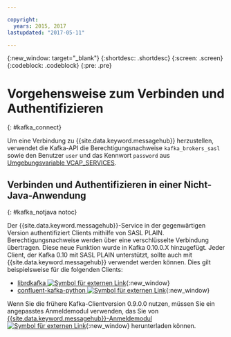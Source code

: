 ```yaml
---

copyright:
  years: 2015, 2017
lastupdated: "2017-05-11"

---
```


{:new_window: target="_blank"}
{:shortdesc: .shortdesc}
{:screen: .screen}
{:codeblock: .codeblock}
{:pre: .pre}

# Vorgehensweise zum Verbinden und Authentifizieren
{: #kafka_connect}


Um eine Verbindung zu {{site.data.keyword.messagehub}} herzustellen, verwendet
die Kafka-API die Berechtigungsnachweise 
<code>kafka_brokers_sasl</code> sowie den Benutzer <code>user</code> und das Kennwort
<code>password</code> aus
[Umgebungsvariable VCAP_SERVICES](/docs/services/MessageHub/messagehub071.html).

## Verbinden und Authentifizieren in einer Nicht-Java-Anwendung
{: #kafka_notjava notoc}

Der {{site.data.keyword.messagehub}}-Service in der gegenwärtigen
Version authentifiziert Clients mithilfe von SASL PLAIN. Berechtigungsnachweise werden über eine verschlüsselte Verbindung übertragen.
Diese neue Funktion wurde in Kafka 0.10.0.X hinzugefügt. Jeder Client, der Kafka 0.10 mit SASL PLAIN unterstützt,
sollte auch mit {{site.data.keyword.messagehub}} verwendet werden können. Dies gilt beispielsweise für die folgenden Clients:

* [librdkafka ![Symbol für externen Link](../../icons/launch-glyph.svg "External link icon")](https://github.com/edenhill/librdkafka/){:new_window}
* [confluent-kafka-python ![Symbol für externen Link](../../icons/launch-glyph.svg "External link icon")](https://github.com/confluentinc/confluent-kafka-python){:new_window}

Wenn Sie die frühere Kafka-Clientversion 0.9.0.0 nutzen, müssen Sie ein angepasstes Anmeldemodul verwenden, das
Sie von [{{site.data.keyword.messagehub}}-Anmeldemodul ![Symbol für externen Link](../../icons/launch-glyph.svg "Symbol für externen Link")](https://github.com/ibm-messaging/message-hub-samples/blob/master/kafka-0.9/message-hub-login-library/messagehub.login-1.0.0.jar){:new_window} herunterladen können.

